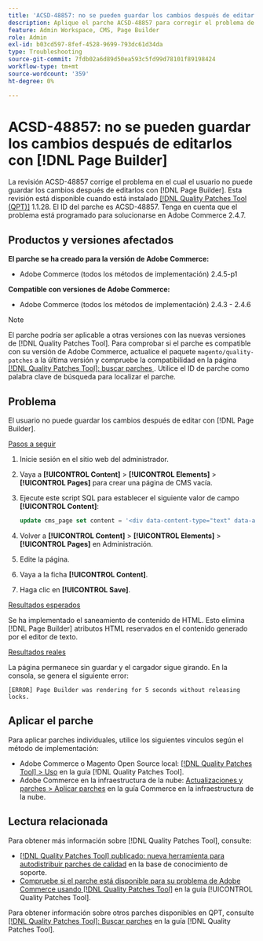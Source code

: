 ```yaml
---
title: 'ACSD-48857: no se pueden guardar los cambios después de editar con  [!DNL Page Builder]'
description: Aplique el parche ACSD-48857 para corregir el problema de Adobe Commerce en el que el usuario no puede guardar los cambios después de editar con  [!DNL Page Builder].
feature: Admin Workspace, CMS, Page Builder
role: Admin
exl-id: b03cd597-8fef-4528-9699-793dc61d34da
type: Troubleshooting
source-git-commit: 7fdb02a6d89d50ea593c5fd99d78101f89198424
workflow-type: tm+mt
source-wordcount: '359'
ht-degree: 0%

---
```


# ACSD-48857: no se pueden guardar los cambios después de editarlos con [!DNL Page Builder]

La revisión ACSD-48857 corrige el problema en el cual el usuario no puede guardar los cambios después de editarlos con [!DNL Page Builder]. Esta revisión está disponible cuando está instalado [[!DNL Quality Patches Tool (QPT)]](https://experienceleague.adobe.com/en/docs/commerce-operations/tools/quality-patches-tool/quality-patches-tool-to-self-serve-quality-patches) 1.1.28. El ID del parche es ACSD-48857. Tenga en cuenta que el problema está programado para solucionarse en Adobe Commerce 2.4.7.

## Productos y versiones afectados

**El parche se ha creado para la versión de Adobe Commerce:**

* Adobe Commerce (todos los métodos de implementación) 2.4.5-p1

**Compatible con versiones de Adobe Commerce:**

* Adobe Commerce (todos los métodos de implementación) 2.4.3 - 2.4.6

>[!NOTE]
>
>El parche podría ser aplicable a otras versiones con las nuevas versiones de [!DNL Quality Patches Tool]. Para comprobar si el parche es compatible con su versión de Adobe Commerce, actualice el paquete `magento/quality-patches` a la última versión y compruebe la compatibilidad en la página [[!DNL Quality Patches Tool]: buscar parches ](https://experienceleague.adobe.com/tools/commerce-quality-patches/index.html). Utilice el ID de parche como palabra clave de búsqueda para localizar el parche.

## Problema

El usuario no puede guardar los cambios después de editar con [!DNL Page Builder].

<u>Pasos a seguir</u>

1. Inicie sesión en el sitio web del administrador.
1. Vaya a **[!UICONTROL Content]** > **[!UICONTROL Elements]** > **[!UICONTROL Pages]** para crear una página de CMS vacía.
1. Ejecute este script SQL para establecer el siguiente valor de campo **[!UICONTROL Content]**:

   ```SQL
   update cms_page set content = '<div data-content-type="text" data-appearance="default" data-element="main"><h4 style="text-align: center;" contenteditable="true" data-placeholder="Edit Heading Text" data-content-type="heading" data-appearance="default" data-element="main">THE RULES</h4></div>' where page_id=8;
   ```

1. Volver a **[!UICONTROL Content]** > **[!UICONTROL Elements]** > **[!UICONTROL Pages]** en Administración.
1. Edite la página.
1. Vaya a la ficha **[!UICONTROL Content]**.
1. Haga clic en **[!UICONTROL Save]**.

<u>Resultados esperados</u>

Se ha implementado el saneamiento de contenido de HTML. Esto elimina [!DNL Page Builder] atributos HTML reservados en el contenido generado por el editor de texto.

<u>Resultados reales</u>

La página permanece sin guardar y el cargador sigue girando. En la consola, se genera el siguiente error:

```
[ERROR] Page Builder was rendering for 5 seconds without releasing locks.
```

## Aplicar el parche

Para aplicar parches individuales, utilice los siguientes vínculos según el método de implementación:

* Adobe Commerce o Magento Open Source local: [[!DNL Quality Patches Tool] > Uso](/help/tools/quality-patches-tool/usage.md) en la guía [!DNL Quality Patches Tool].
* Adobe Commerce en la infraestructura de la nube: [Actualizaciones y parches > Aplicar parches](https://experienceleague.adobe.com/docs/commerce-cloud-service/user-guide/develop/upgrade/apply-patches.html) en la guía Commerce en la infraestructura de la nube.

## Lectura relacionada

Para obtener más información sobre [!DNL Quality Patches Tool], consulte:

* [[!DNL Quality Patches Tool] publicado: nueva herramienta para autodistribuir parches de calidad](https://experienceleague.adobe.com/en/docs/commerce-operations/tools/quality-patches-tool/quality-patches-tool-to-self-serve-quality-patches) en la base de conocimiento de soporte.
* [Compruebe si el parche está disponible para su problema de Adobe Commerce usando [!DNL Quality Patches Tool]](/help/tools/quality-patches-tool/patches-available-in-qpt/check-patch-for-magento-issue-with-magento-quality-patches.md) en la guía [!UICONTROL Quality Patches Tool].


Para obtener información sobre otros parches disponibles en QPT, consulte [[!DNL Quality Patches Tool]: Buscar parches](https://experienceleague.adobe.com/tools/commerce-quality-patches/index.html) en la guía [!DNL Quality Patches Tool].
